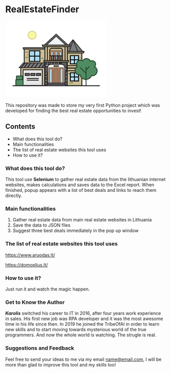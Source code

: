 # RealEstateFinder
![RealEstateFinder](https://github.com/GoKarolis/RealEstateFinder/blob/master/house_image.jpg)

This repository was made to store my very first Python project which was developed for finding the best real estate opportunities to invest!

## Contents
- What does this tool do?
- Main functionalities
- The list of real estate websites this tool uses
- How to use it?

### What does this tool do?
This tool use **Selenium** to gather real estate data from the lithuanian internet websites, makes calculations and saves data to the Excel report. When finished, popup appears with a list of best deals and links to reach them directly.

### Main functionalities
1. Gather real estate data from main real estate websites in Lithuania
2. Save the data to JSON files
3. Suggest three best deals immediately in the pop up window

### The list of real estate websites this tool uses
https://www.aruodas.lt/

https://domoplius.lt/

### How to use it?
Just run it and watch the magic happen.

### Get to Know the Author
***Karolis*** switched his career to IT in 2016, after four years work experience in sales. His first new job was RPA developer and it was the most awesome time in his life since then. In 2019 he joined the TribeOfAI in order to learn new skills and to start moving towards mysterious world of the true programmers. And now the whole world is watching. The strugle is real.

### Suggestions and Feedback
Feel free to send your ideas to me via my email name@email.com, I will be more than glad to improve this tool and my skills too!

